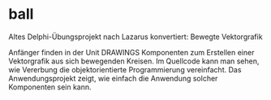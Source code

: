 # ball

Altes Delphi-Übungsprojekt nach Lazarus konvertiert: Bewegte Vektorgrafik

Anfänger finden in der Unit DRAWINGS Komponenten zum Erstellen einer Vektorgrafik aus sich bewegenden Kreisen.
Im Quellcode kann man sehen, wie Vererbung die objektorientierte Programmierung vereinfacht.
Das Anwendungsprojekt zeigt, wie einfach die Anwendung solcher Komponenten sein kann.
